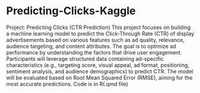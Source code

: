 # Predicting-Clicks-Kaggle

Project: Predicting Clicks (CTR Prediction) This project focuses on building a machine learning model to predict the Click-Through Rate (CTR) of display advertisements based on various features such as ad quality, relevance, audience targeting, and content attributes. The goal is to optimize ad performance by understanding the factors that drive user engagement.
Participants will leverage structured data containing ad-specific characteristics (e.g., targeting score, visual appeal, ad format, positioning, sentiment analysis, and audience demographics) to predict CTR. The model will be evaluated based on Root Mean Squared Error (RMSE), aiming for the most accurate predictions.
Code is in R(.qmd file)

